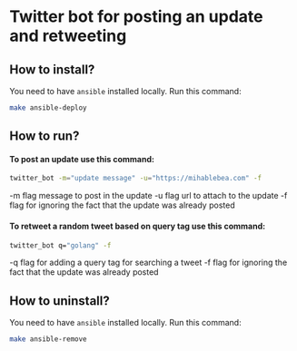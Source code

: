 # Twitter bot for posting an update and retweeting


## How to install?
You need to have `ansible` installed locally.
Run this command:
```bash
make ansible-deploy
```


## How to run?
#### To post an update use this command:
```bash
twitter_bot -m="update message" -u="https://mihablebea.com" -f
```
-m flag message to post in the update
-u flag url to attach to the update
-f flag for ignoring the fact that the update was already posted

#### To retweet a random tweet based on query tag use this command:
```bash
twitter_bot q="golang" -f
```
-q flag for adding a query tag for searching a tweet
-f flag for ignoring the fact that the update was already posted


## How to uninstall?
You need to have `ansible` installed locally.
Run this command:
```bash
make ansible-remove
```
